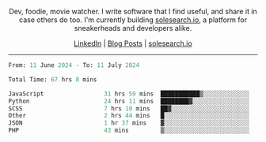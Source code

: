 <p align="center">Dev, foodie, movie watcher. I write software that I find useful, and share it in case others do too. I'm currently building <a href="https://solesearch.io">solesearch.io</a>, a platform for sneakerheads and developers alike.</p>
<p align="center">
  <a href="https://www.linkedin.com/in/peter-rauscher">LinkedIn</a>
  |
  <a href="https://dev.to/peterrauscher">Blog Posts</a>
  |
  <a href="https://solesearch.io">solesearch.io</a>
</p>
<hr/>
<!--START_SECTION:waka-->

```python
From: 11 June 2024 - To: 11 July 2024

Total Time: 67 hrs 8 mins

JavaScript                 31 hrs 59 mins  ███████████▒░░░░░░░░░░░░░   45.79 %
Python                     24 hrs 11 mins  ████████▓░░░░░░░░░░░░░░░░   34.63 %
SCSS                       7 hrs 10 mins   ██▓░░░░░░░░░░░░░░░░░░░░░░   10.26 %
Other                      2 hrs 44 mins   █░░░░░░░░░░░░░░░░░░░░░░░░   03.92 %
JSON                       1 hr 37 mins    ▓░░░░░░░░░░░░░░░░░░░░░░░░   02.32 %
PHP                        43 mins         ▒░░░░░░░░░░░░░░░░░░░░░░░░   01.03 %
```

<!--END_SECTION:waka-->
